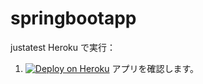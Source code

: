 # springbootapp
justatest
Heroku で実行：

1. [![Deploy on Heroku](https://www.herokucdn.com/deploy/button.png)](https://heroku.com/deploy?template=https://github.com/jadegreatking/springbootapp)
 アプリを確認します。